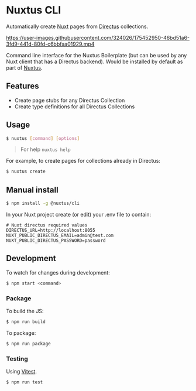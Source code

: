 # Nuxtus CLI

Automatically create [Nuxt]([https](https://nuxtjs.org/)) pages from [Directus](https://directus.io/) collections.

https://user-images.githubusercontent.com/324026/175452950-46bd51a6-3fd9-441d-80fd-c6bbfaa01929.mp4

Command line interface for the Nuxtus Boilerplate (but can be used by any Nuxt client that has a Directus backend). Would be installed by default as part of [Nuxtus](https://github.com/nuxtus/nuxtus).

## Features

  - Create page stubs for any Directus Collection
  - Create type definitions for all Directus Collections

## Usage

```bash
$ nuxtus [command] [options]
```

> For help `nuxtus help`

For example, to create pages for collections already in Directus:

```bash
$ nuxtus create
```

## Manual install

```bash
$ npm install -g @nuxtus/cli
```

In your Nuxt project create (or edit) your .env file to contain:

```
# Nuxt directus required values
DIRECTUS_URL=http://localhost:8055
NUXT_PUBLIC_DIRECTUS_EMAIL=admin@test.com
NUXT_PUBLIC_DIRECTUS_PASSWORD=password
```

## Development

To watch for changes during development:

```bash
$ npm start <command>
```

### Package

To build the JS:

```bash
$ npm run build
```

To package:

```bash
$ npm run package
```

### Testing

Using [Vitest](https://vitest.dev/). 

```bash
$ npm run test
```